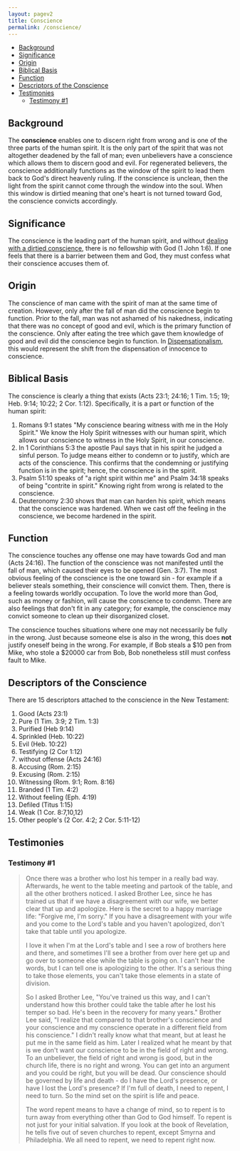 ```yaml
---
layout: pagev2
title: Conscience
permalink: /conscience/
---
```

- [Background](#background)
- [Significance](#significance)
- [Origin](#origin)
- [Biblical Basis](#biblical-basis)
- [Function](#function)
- [Descriptors of the Conscience](#descriptors-of-the-conscience)
- [Testimonies](#testimonies)
  - [Testimony #1](#testimony-1)

## Background

The **conscience** enables one to discern right from wrong and is one of the three parts of the human spirit. It is the only part of the spirit that was not altogether deadened by the fall of man; even unbelievers have a conscience which allows them to discern good and evil. For regenerated believers, the conscience additionally functions as the window of the spirit to lead them back to God's direct heavenly ruling. If the conscience is unclean, then the light from the spirit cannot come through the window into the soul. When this window is dirtied meaning that one's heart is not turned toward God, the conscience convicts accordingly.

## Significance

The conscience is the leading part of the human spirit, and without [dealing with a dirtied conscience](../dealing_with_conscience), there is no fellowship with God (1 John 1:6). If one feels that there is a barrier between them and God, they must confess what their conscience accuses them of. 

## Origin

The conscience of man came with the spirit of man at the same time of creation. However, only after the fall of man did the conscience begin to function. Prior to the fall, man was not ashamed of his nakedness, indicating that there was no concept of good and evil, which is the primary function of the conscience. Only after eating the tree which gave them knowledge of good and evil did the conscience begin to function. In [Dispensationalism](../dispensation), this would represent the shift from the dispensation of innocence to conscience.

## Biblical Basis

The conscience is clearly a thing that exists (Acts 23:1; 24:16; 1 Tim. 1:5; 19; Heb. 9:14; 10:22; 2 Cor. 1:12). Specifically, it is a part or function of the human spirit:

1. Romans 9:1 states "My conscience bearing witness with me in the Holy Spirit." We know the Holy Spirit witnesses with our human spirit, which allows our conscience to witness in the Holy Spirit, in our conscience. 
2. In 1 Corinthians 5:3 the apostle Paul says that in his spirit he judged a sinful person. To judge means either to condemn or to justify, which are acts of the conscience. This confirms that the condemning or justifying function is in the spirit; hence, the conscience is in the spirit. 
3. Psalm 51:10 speaks of "a right spirit within me" and Psalm 34:18 speaks of being "contrite in spirit." Knowing right from wrong is related to the conscience.
4. Deuteronomy 2:30 shows that man can harden his spirit, which means that the conscience was hardened. When we cast off the feeling in the conscience, we become hardened in the spirit.

## Function

The conscience touches any offense one may have towards God and man (Acts 24:16). The function of the conscience was not manifested until the fall of man, which caused their eyes to be opened (Gen. 3:7). The most obvious feeling of the conscience is the one toward sin - for example if a believer steals something, their conscience will convict them. Then, there is a feeling towards worldly occupation. To love the world more than God, such as money or fashion, will cause the conscience to condemn. There are also feelings that don't fit in any category; for example, the conscience may convict someone to clean up their disorganized closet.  

The conscience touches situations where one may not necessarily be fully in the wrong. Just because someone else is also in the wrong, this does **not** justify oneself being in the wrong. For example, if Bob steals a $10 pen from Mike, who stole a $20000 car from Bob, Bob nonetheless still must confess fault to Mike.

## Descriptors of the Conscience

There are 15 descriptors attached to the conscience in the New Testament:

1. Good (Acts 23:1)
2. Pure (1 Tim. 3:9; 2 Tim. 1:3)
3. Purified (Heb 9:14)
4. Sprinkled (Heb. 10:22)
5. Evil (Heb. 10:22)
6. Testifying (2 Cor 1:12)
7. without offense (Acts 24:16)
8. Accusing (Rom. 2:15)
9. Excusing (Rom. 2:15)
10. Witnessing (Rom. 9:1; Rom. 8:16)
11. Branded (1 Tim. 4:2)
12. Without feeling (Eph. 4:19)
13. Defiled  (Titus 1:15)
14. Weak (1 Cor. 8:7,10,12)
15. Other people's (2 Cor. 4:2; 2 Cor. 5:11-12)

## Testimonies

### Testimony #1

>Once there was a brother who lost his temper in a really bad way. Afterwards, he went to the table meeting and partook of the table, and all the other brothers noticed. I asked Brother Lee, since he has trained us that if we have a disagreement with our wife, we better clear that up and apologize. Here is the secret to a happy marriage life: "Forgive me, I'm sorry." If you have a disagreement with your wife and you come to the Lord's table and you haven't apologized, don't take that table until you apologize.
>
>I love it when I'm at the Lord's table and I see a row of brothers here and there, and sometimes I'll see a brother from over here get up and go over to someone else while the table is going on. I can't hear the words, but I can tell one is apologizing to the other. It's a serious thing to take those elements, you can't take those elements in a state of division.
>
>So I asked Brother Lee, "You've trained us this way, and I can't understand how this brother could take the table after he lost his temper so bad. He's been in the recovery for many years." Brother Lee said, "I realize that compared to that brother's conscience and your conscience and my conscience operate in a different field from his conscience." I didn't really know what that meant, but at least he put me in the same field as him. Later I realized what he meant by that is we don't want our conscience to be in the field of right and wrong. To an unbeliever, the field of right and wrong is good, but in the church life, there is no right and wrong. You can get into an argument and you could be right, but you will be dead. Our conscience should be governed by life and death - do I have the Lord's presence, or have I lost the Lord's presence? If I'm full of death, I need to repent, I need to turn. So the mind set on the spirit is life and peace.
>
>The word repent means to have a change of mind, so to repent is to turn away from everything other than God to God himself. To repent is not just for your initial salvation. If you look at the book of Revelation, he tells five out of seven churches to repent, except Smyrna and Philadelphia. We all need to repent, we need to repent right now.



